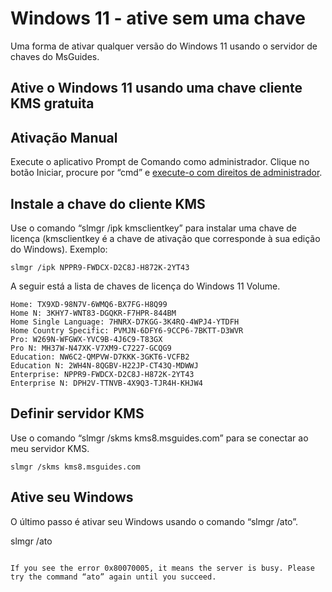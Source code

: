 # Windows 11 - ative sem uma chave
Uma forma de ativar qualquer versão do Windows 11 usando o servidor de chaves do MsGuides.
## Ative o  Windows 11 usando uma chave cliente KMS gratuita
## Ativação Manual

Execute o aplicativo Prompt de Comando como administrador.
Clique no botão Iniciar, procure por “cmd” e [execute-o com direitos de administrador](https://msguides.com/open-command-prompt-admin).

## Instale a chave do cliente KMS
Use o comando “slmgr /ipk kmsclientkey” para instalar uma chave de licença (kmsclientkey é a chave de ativação que corresponde à sua edição do Windows).
Exemplo: 
```
slmgr /ipk NPPR9-FWDCX-D2C8J-H872K-2YT43
```

A seguir está a lista de chaves de licença do Windows 11 Volume.
```
Home: TX9XD-98N7V-6WMQ6-BX7FG-H8Q99
Home N: 3KHY7-WNT83-DGQKR-F7HPR-844BM
Home Single Language: 7HNRX-D7KGG-3K4RQ-4WPJ4-YTDFH
Home Country Specific: PVMJN-6DFY6-9CCP6-7BKTT-D3WVR
Pro: W269N-WFGWX-YVC9B-4J6C9-T83GX
Pro N: MH37W-N47XK-V7XM9-C7227-GCQG9
Education: NW6C2-QMPVW-D7KKK-3GKT6-VCFB2
Education N: 2WH4N-8QGBV-H22JP-CT43Q-MDWWJ
Enterprise: NPPR9-FWDCX-D2C8J-H872K-2YT43
Enterprise N: DPH2V-TTNVB-4X9Q3-TJR4H-KHJW4
```

## Definir servidor KMS

Use o comando “slmgr /skms kms8.msguides.com” para se conectar ao meu servidor KMS.
```
slmgr /skms kms8.msguides.com
```

## Ative seu Windows

O último passo é ativar seu Windows usando o comando “slmgr /ato”.

slmgr /ato
```

If you see the error 0x80070005, it means the server is busy. Please try the command “ato” again until you succeed.

